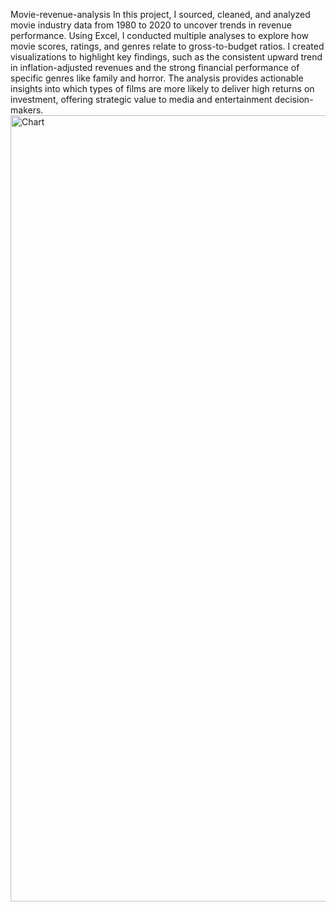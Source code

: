 Movie-revenue-analysis
In this project, I sourced, cleaned, and analyzed movie industry data from 1980 to 2020 to uncover trends in revenue performance. Using Excel, I conducted multiple analyses to explore how movie scores, ratings, and genres relate to gross-to-budget ratios. I created visualizations to highlight key findings, such as the consistent upward trend in inflation-adjusted revenues and the strong financial performance of specific genres like family and horror. The analysis provides actionable insights into which types of films are more likely to deliver high returns on investment, offering strategic value to media and entertainment decision-makers.
<img width="1258" alt="Chart" src="https://github.com/user-attachments/assets/8538b72e-59bb-45e4-8850-c4b6fa0ac6bb" />

